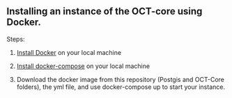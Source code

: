 ## Installing an instance of the OCT-core using Docker.

Steps: 

1. [Install Docker](https://docs.docker.com/machine/install-machine/) on your local machine

2. [Install docker-compose](https://docs.docker.com/compose/install/) on your local machine 

3. Download the docker image from this repository (Postgis and OCT-Core folders), the yml file, and use docker-compose up to start your instance.
